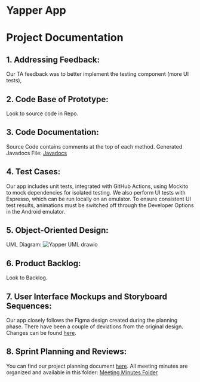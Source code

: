 # Yapper App
# Project Documentation
## 1. Addressing Feedback:
Our TA feedback was to better implement the testing component (more UI tests),

## 2. Code Base of Prototype:
Look to source code in Repo.

## 3. Code Documentation:
Source Code contains comments at the top of each method.
Generated Javadocs File: [Javadocs](https://drive.google.com/drive/u/4/folders/1Qoqg7wmWQTU7dWtox3jd7IVcYeWaUrmn)

## 4. Test Cases:
Our app includes unit tests, integrated with GitHub Actions, using Mockito to mock dependencies for isolated testing. We also perform UI tests with Espresso, which can be run locally on an emulator. To ensure consistent UI test results, animations must be switched off through the Developer Options in the Android emulator.

## 5. Object-Oriented Design:
UML Diagram: ![Yapper UML drawio](https://github.com/user-attachments/assets/01760e36-bd5d-4c13-b936-9b3d89171d41)


## 6. Product Backlog:
Look to Backlog. 

## 7. User Interface Mockups and Storyboard Sequences:
Our app closely follows the Figma design created during the planning phase. There have been a couple of deviations from the original design. Changes can be found [here](https://www.figma.com/design/LvuX3OONMMB8AZHy7H7evs/Yapper-App?node-id=0-1).

## 8. Sprint Planning and Reviews:
You can find our project planning document [here](https://docs.google.com/document/d/1r3gN46TJsJ_52aZahp9-sxnLIFVKG7LOSuvvvMBYGXY/edit?tab=t.0).
All meeting minutes are organized and available in this folder: [Meeting Minutes Folder](https://drive.google.com/drive/u/0/folders/1X8VXuVYss5d5FKfLBXnMyWdaYjrwcLZw)
